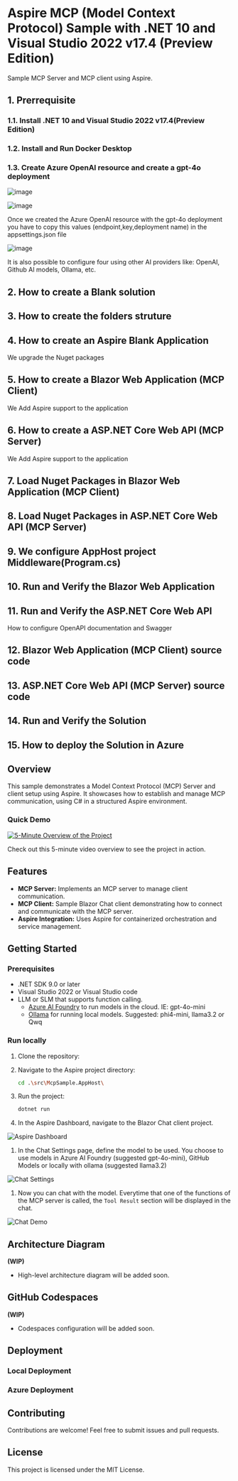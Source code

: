 # Aspire MCP (Model Context Protocol) Sample with .NET 10 and Visual Studio 2022 v17.4 (Preview Edition)

Sample MCP Server and MCP client using Aspire.

## 1. Prerrequisite

### 1.1. Install .NET 10 and Visual Studio 2022 v17.4(Preview Edition)


### 1.2. Install and Run Docker Desktop 


### 1.3. Create Azure OpenAI resource and create a gpt-4o deployment

![image](https://github.com/user-attachments/assets/aec5919a-074c-409d-b6af-ac42df610661)

![image](https://github.com/user-attachments/assets/f6c22a17-6280-4122-8488-524797622514)

Once we created the Azure OpenAI resource with the gpt-4o deployment you have to copy this values (endpoint,key,deployment name) in the appsettings.json file

![image](https://github.com/user-attachments/assets/7b6bd667-ba34-4144-b0dc-6c20aeca5e88)

It is also possible to configure four using other AI providers like: OpenAI, Github AI models, Ollama, etc.

## 2. How to create a Blank solution

## 3. How to create the folders struture

## 4. How to create an Aspire Blank Application


We upgrade the Nuget packages

## 5. How to create a Blazor Web Application (MCP Client)

We Add Aspire support to the application

## 6. How to create a ASP.NET Core Web API (MCP Server)

We Add Aspire support to the application

## 7. Load Nuget Packages in Blazor Web Application (MCP Client)




## 8. Load Nuget Packages in ASP.NET Core Web API (MCP Server)



## 9. We configure AppHost project  Middleware(Program.cs)  


## 10. Run and Verify the Blazor Web Application


## 11. Run and Verify the ASP.NET Core Web API 

How to configure OpenAPI documentation and Swagger


## 12. Blazor Web Application (MCP Client) source code



## 13. ASP.NET Core Web API (MCP Server) source code


 
## 14. Run and Verify the Solution



## 15. How to deploy the Solution in Azure






## Overview

This sample demonstrates a Model Context Protocol (MCP) Server and client setup using Aspire. It showcases how to establish and manage MCP communication, using C# in a structured Aspire environment.

### Quick Demo

[![5-Minute Overview of the Project](https://img.youtube.com/vi/2holzbob1_I/0.jpg)](https://www.youtube.com/watch?v=2holzbob1_I)

Check out this 5-minute video overview to see the project in action.


## Features

- **MCP Server:** Implements an MCP server to manage client communication.
- **MCP Client:** Sample Blazor Chat client demonstrating how to connect and communicate with the MCP server.
- **Aspire Integration:** Uses Aspire for containerized orchestration and service management.

## Getting Started

### Prerequisites

- .NET SDK 9.0 or later  
- Visual Studio 2022 or Visual Studio code
- LLM or SLM that supports function calling.
	- [Azure AI Foundry](https://ai.azure.com) to run models in the cloud. IE: gpt-4o-mini
	- [Ollama](https://ollama.com/) for running local models. Suggested: phi4-mini, llama3.2 or Qwq

### Run locally

1. Clone the repository:

1. Navigate to the Aspire project directory:

   ```bash
   cd .\src\McpSample.AppHost\
   ```

1. Run the project:
   ```bash
   dotnet run
   ```

1. In the Aspire Dashboard, navigate to the Blazor Chat client project.

![Aspire Dashboard](./images/20AspireDashboard.png)

1. In the Chat Settings page, define the model to be used. You choose to use models in Azure AI Foundry (suggested gpt-4o-mini), GitHub Models or locally with ollama (suggested llama3.2)

![Chat Settings](./images/25ChatSettings.png)

1. Now you can chat with the model. Everytime that one of the functions of the MCP server is called, the `Tool Result` section will be displayed in the chat.

![Chat Demo](./images/28ChatDemo.png)

## Architecture Diagram

**(WIP)**
- High-level architecture diagram will be added soon.

## GitHub Codespaces

**(WIP)**
- Codespaces configuration will be added soon.

## Deployment

### Local Deployment


### Azure Deployment

## Contributing
Contributions are welcome! Feel free to submit issues and pull requests.

## License
This project is licensed under the MIT License.

